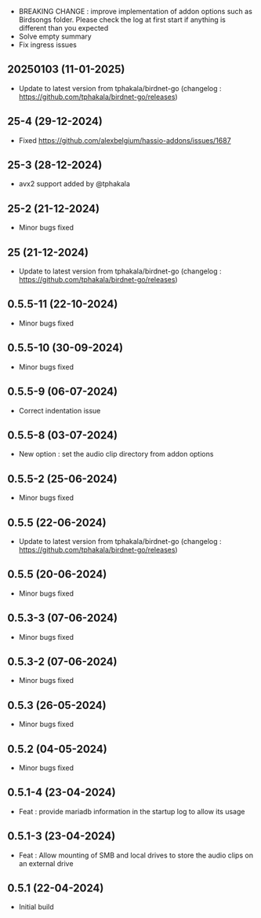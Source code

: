 - BREAKING CHANGE : improve implementation of addon options such as Birdsongs folder. Please check the log at first start if anything is different than you expected
- Solve empty summary
- Fix ingress issues

## 20250103 (11-01-2025)
- Update to latest version from tphakala/birdnet-go (changelog : https://github.com/tphakala/birdnet-go/releases)

## 25-4 (29-12-2024)
- Fixed https://github.com/alexbelgium/hassio-addons/issues/1687

## 25-3 (28-12-2024)
- avx2 support added by @tphakala

## 25-2 (21-12-2024)
- Minor bugs fixed

## 25 (21-12-2024)
- Update to latest version from tphakala/birdnet-go (changelog : https://github.com/tphakala/birdnet-go/releases)
## 0.5.5-11 (22-10-2024)
- Minor bugs fixed
## 0.5.5-10 (30-09-2024)
- Minor bugs fixed
## 0.5.5-9 (06-07-2024)
- Correct indentation issue

## 0.5.5-8 (03-07-2024)
- New option : set the audio clip directory from addon options

## 0.5.5-2 (25-06-2024)
- Minor bugs fixed

## 0.5.5 (22-06-2024)
- Update to latest version from tphakala/birdnet-go (changelog : https://github.com/tphakala/birdnet-go/releases)
## 0.5.5 (20-06-2024)
- Minor bugs fixed
## 0.5.3-3 (07-06-2024)
- Minor bugs fixed
## 0.5.3-2 (07-06-2024)
- Minor bugs fixed
## 0.5.3 (26-05-2024)
- Minor bugs fixed
## 0.5.2 (04-05-2024)
- Minor bugs fixed
## 0.5.1-4 (23-04-2024)
- Feat : provide mariadb information in the startup log to allow its usage

## 0.5.1-3 (23-04-2024)
- Feat : Allow mounting of SMB and local drives to store the audio clips on an external drive

## 0.5.1 (22-04-2024)
- Initial build
